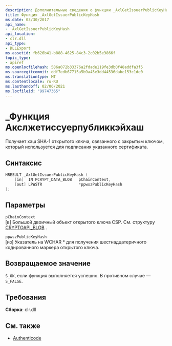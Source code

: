 ```yaml
---
description: Дополнительные сведения о функции _AxlGetIssuerPublicKeyHash
title: Функция _AxlGetIssuerPublicKeyHash
ms.date: 03/30/2017
api_name:
- _AxlGetIssuerPublicKeyHash
api_location:
- clr.dll
api_type:
- DLLExport
ms.assetid: fb626b41-b888-4625-84c3-2c02b5e3866f
topic_type:
- apiref
ms.openlocfilehash: 586a072b33376a2fdade119fe3db0f48addfa3f5
ms.sourcegitcommit: ddf7edb67715a5b9a45e3dd44536dabc153c1de0
ms.translationtype: MT
ms.contentlocale: ru-RU
ms.lasthandoff: 02/06/2021
ms.locfileid: "99747365"
---
```

# <a name="_axlgetissuerpublickeyhash-function"></a>\_Функция Акслжетиссуерпубликкэйхаш

Получает хэш SHA-1 открытого ключа, связанного с закрытым ключом, который используется для подписания указанного сертификата.

## <a name="syntax"></a>Синтаксис

```cpp
HRESULT _AxlGetIssuerPublicKeyHash (
    [in]  IN PCRYPT_DATA_BLOB   pChainContext,
    [out] LPWSTR                *ppwszPublicKeyHash
);
```

## <a name="parameters"></a>Параметры

 `pChainContext`\
 [в] Большой двоичный объект открытого ключа CSP. См. структуру [CRYPTOAPI_BLOB](/windows/win32/api/dpapi/ns-dpapi-crypt_integer_blob) .

 `ppwszPublicKeyHash`\
 [из] Указатель на WCHAR * для получения шестнадцатеричного кодированного маркера открытого ключа.

## <a name="return-value"></a>Возвращаемое значение

 `S_OK`, если функция выполняется успешно. В противном случае — `S_FALSE`.

## <a name="requirements"></a>Требования

**Сборка**: clr.dll

## <a name="see-also"></a>См. также

- [Authenticode](index.md)
